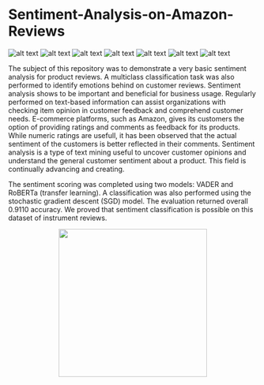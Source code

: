 # Sentiment-Analysis-on-Amazon-Reviews
![ alt text ](https://img.shields.io/badge/license-MIT-green?style=&logo=)
![ alt text ](https://img.shields.io/badge/-Jupyter-F37626?logo=Jupyter&logoColor=white)
![ alt text ](https://img.shields.io/badge/-seaborn-A2D0E8?logo=seaborn&logoColor=white)
![ alt text ](https://img.shields.io/badge/-scikit--learn-F7931E?logo=scikitlearn&logoColor=white)
![ alt text ](https://img.shields.io/badge/-NLTK-00515D?logo=NLTK&logoColor=white)
![ alt text ](https://img.shields.io/badge/-Amazon-FF9900?logo=Amazon&logoColor=white)
![ alt text ](https://img.shields.io/badge/-pandas-150458?logo=Pandas&logoColor=white)

The subject of this repository was to demonstrate a very basic sentiment analysis for product reviews. A multiclass classification task was also performed to identify emotions behind on customer reviews. Sentiment analysis shows to be important and beneficial for business usage. Regularly performed on text-based information can assist organizations with checking item opinion in customer feedback and comprehend customer needs. E-commerce platforms, such as Amazon, gives its customers the option of providing ratings and comments as feedback for its products. While numeric ratings are usefull, it has been observed that the actual sentiment of the customers is better reflected in their comments. Sentiment analysis is a type of text mining useful to uncover customer opinions and understand the general customer sentiment about a product. This field is continually advancing and creating.

The sentiment scoring was completed using two models: VADER and RoBERTa (transfer learning). A classification was also performed using the stochastic gradient descent (SGD) model. The evaluation returned overall 0.9110 accuracy. We proved that sentiment classification is possible on this dataset of instrument reviews.

<p align='center'>
<img src='https://github.com/msikorski93/Sentiment-Analysis-on-Amazon-Reviews/assets/45270023/05d99913-15bf-4adf-9e81-3c33e8391b8c' width='300'/>
</p>
